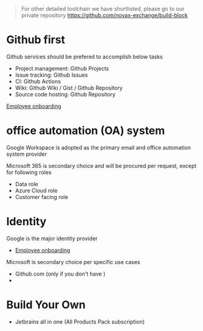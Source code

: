 > For other detailed toolchain we have shortlisted, please go to our private repository https://github.com/novax-exchange/build-block
# Github first
Github services should be prefered to accomplish below tasks
- Project management: Github Projects
- Issue tracking: Github Issues
- CI: Github Actions
- Wiki: Github Wiki / Gist / Github Repository
- Source code hosting: Github Repository

[Employee onboarding](https://github.com/novax-exchange/HCM/blob/main/onboarding/github.md)


# office automation (OA) system
Google Workspace is adopted as the primary email and office automation system provider

Microsoft 365 is secondary choice and will be procured per request, except for following roles
- Data role
- Azure Cloud role
- Customer facing role

# Identity
Google is the major identity provider
- [Employee onboarding](https://github.com/novax-exchange/HCM/blob/main/onboarding/google.md)

Microsoft is secondary choice per specific use cases
- Github.com (only if you don't have )
- 





# Build Your Own
- Jetbrains all in one (All Products Pack subscription)


